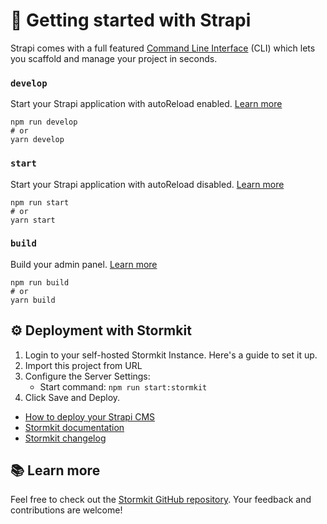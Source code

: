 # 🚀 Getting started with Strapi

Strapi comes with a full featured [Command Line Interface](https://docs.strapi.io/dev-docs/cli) (CLI) which lets you scaffold and manage your project in seconds.

### `develop`

Start your Strapi application with autoReload enabled. [Learn more](https://docs.strapi.io/dev-docs/cli#strapi-develop)

```
npm run develop
# or
yarn develop
```

### `start`

Start your Strapi application with autoReload disabled. [Learn more](https://docs.strapi.io/dev-docs/cli#strapi-start)

```
npm run start
# or
yarn start
```

### `build`

Build your admin panel. [Learn more](https://docs.strapi.io/dev-docs/cli#strapi-build)

```
npm run build
# or
yarn build
```

## ⚙️ Deployment with Stormkit

1. Login to your self-hosted Stormkit Instance. Here's a guide to set it up.
1. Import this project from URL
1. Configure the Server Settings:
   - Start command: `npm run start:stormkit`
1. Click Save and Deploy.

- [How to deploy your Strapi CMS](https://www.stormkit.io/tutorials/how-to-deploy-your-self-hosted-strapi-instance)
- [Stormkit documentation](https://www.stormkit.io/docs/welcome/getting-started)
- [Stormkit changelog](https://www.stormkit.io/blog/whats-new)

## 📚 Learn more

Feel free to check out the [Stormkit GitHub repository](https://github.com/stormkit/app-stormkit-io). Your feedback and contributions are welcome!
